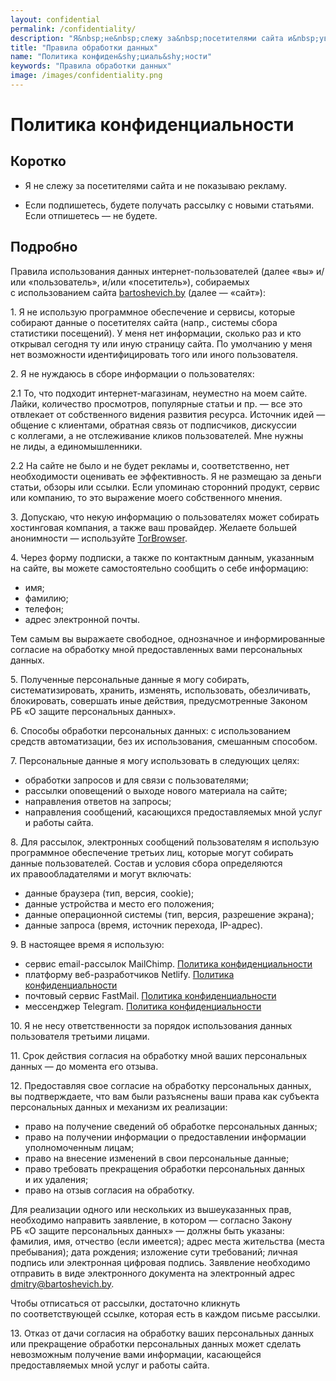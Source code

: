 ```yaml
---
layout: confidential
permalink: /confidentiality/
description: "Я&nbsp;не&nbsp;слежу за&nbsp;посетителями сайта и&nbsp;уважаю личное пространство."
title: "Правила обработки данных"
name: "Политика конфиден&shy;циаль&shy;ности"
keywords: "Правила обработки данных"
image: /images/confidentiality.png
---
```




 <div class="intro"><h1 class="inline bold mb-l">Политика конфиден&shy;циаль&shy;ности</h1></div>

<section class="full-bleed  row-gap--m">
<h2 class=" h1 bold" >Коротко</h2>
<ul>
<li class="list-li"> <p>Я&nbsp;не&nbsp;слежу за&nbsp;посетителями сайта и&nbsp;не&nbsp;показываю рекламу. </p></li>
<li class="list-li"> <p>Если подпишетесь, будете получать рассылку с&nbsp;новыми статьями. Если отпишетесь&nbsp;— не&nbsp;будете.</p> </li>
</ul>
</section>

<section class="row-gap--m mt-m">
<h2 class=" h1 bold">Подробно </h2>
<p>Правила использования данных интернет-пользователей (далее «вы» и/или «пользователь», и/или «посетитель»), собираемых с&nbsp;использованием сайта <a class="link" href="https://bartoshevich.by/"> bartoshevich.by</a> (далее&nbsp;— «сайт»):</p>
<p> 1.&nbsp;Я&nbsp;не&nbsp;использую программное обеспечение и&nbsp;сервисы, которые собирают данные о&nbsp;посетителях сайта (напр., системы сбора статистики посещений). У&nbsp;меня нет информации, сколько раз и&nbsp;кто открывал сегодня ту&nbsp;или иную страницу сайта. По&nbsp;умолчанию у&nbsp;меня нет возможности идентифицировать того или иного пользователя. </p>
<p> 2.&nbsp;Я&nbsp;не&nbsp;нуждаюсь в&nbsp;сборе информации о&nbsp;пользователях: </p>
<p> 2.1&nbsp;То, что подходит интернет-магазинам, неуместно на&nbsp;моем сайте. Лайки, количество просмотров, популярные статьи и&nbsp;пр. —&nbsp;все это отвлекает от&nbsp;собственного видения развития ресурса. Источник идей&nbsp;— общение с&nbsp;клиентами, обратная связь от&nbsp;подписчиков, дискуссии с&nbsp;коллегами, а&nbsp;не&nbsp;отслеживание кликов пользователей. Мне нужны не&nbsp;лиды, а&nbsp;единомышленники. </p>
<p> 2.2&nbsp;На сайте не&nbsp;было и&nbsp;не&nbsp;будет рекламы&nbsp;и, соответственно, нет необходимости оценивать ее&nbsp;эффективность. Я&nbsp;не&nbsp;размещаю за&nbsp;деньги статьи, обзоры или ссылки. Если упоминаю сторонний продукт, сервис или компанию, то&nbsp;это выражение моего собственного мнения. </p>
<p> 3.&nbsp;Допускаю, что некую информацию о&nbsp;пользователях может собирать хостинговая компания, а&nbsp;также ваш провайдер. Желаете большей анонимности&nbsp;— используйте <a class="link" href="https://tor.eff.org/ru/">TorBrowser</a>. </p>
<p> 4.&nbsp;Через форму подписки, а&nbsp;также по&nbsp;контактным данным, указанным на&nbsp;сайте, вы&nbsp;можете самостоятельно сообщить о&nbsp;себе информацию: </p>
<ul>
	<li class="list-li">имя; </li>
	<li class="list-li"> фамилию;</li>
	<li class="list-li"> телефон; </li>
	<li class="list-li"> адрес электронной почты. </li>
</ul>
<p> Тем самым вы&nbsp;выражаете свободное, однозначное и&nbsp;информированные согласие на&nbsp;обработку мной предоставленных вами персональных данных. </p>
<p> 5.&nbsp;Полученные персональные данные я&nbsp;могу собирать, систематизировать, хранить, изменять, использовать, обезличивать, блокировать, совершать иные действия, предусмотренные Законом РБ&nbsp;«О&nbsp;защите персональных данных». </p>
<p> 6.&nbsp;Способы обработки персональных данных: с&nbsp;использованием средств автоматизации, без их&nbsp;использования, смешанным способом. </p>
<p> 7.&nbsp;Персональные данные я&nbsp;могу использовать в&nbsp;следующих целях: </p>
<ul>
	<li class="list-li"> обработки запросов и&nbsp;для связи с&nbsp;пользователями; </li>
	<li class="list-li"> рассылки оповещений о&nbsp;выходе нового материала на&nbsp;сайте;</li>
	<li class="list-li"> направления ответов на&nbsp;запросы;</li>
	<li class="list-li"> направления сообщений, касающихся предоставляемых мной услуг и&nbsp;работы сайта.</li>
</ul>
<p> 8.&nbsp;Для рассылок, электронных сообщений пользователям я&nbsp;использую программное обеспечение третьих лиц, которые могут собирать данные пользователей. Состав и&nbsp;условия сбора определяются их&nbsp;правообладателями и&nbsp;могут включать: </p>
<ul>
	<li class="list-li"> данные браузера (тип, версия, cookie);</li>
	<li class="list-li"> данные устройства и&nbsp;место его положения;</li>
	<li class="list-li"> данные операционной системы (тип, версия, разрешение экрана);</li>
	<li class="list-li"> данные запроса (время, источник перехода, IP-адрес).</li>
</ul>
<p> 9.&nbsp;В&nbsp;настоящее время я&nbsp;использую: </p>
<ul>
	<li class="list-li"> сервис email-рассылок MailChimp. <a class="link" href="https://mailchimp.com/legal/privacy/">Политика конфиденциальности</a></li>
	<li class="list-li"> платформу веб-разработчиков Netlify. <a class="link" href="https://www.netlify.com/privacy">Политика конфиденциальности</a></li>
	<li class="list-li"> почтовый сервис FastMail. <a class="link" href="https://www.fastmail.com/about/privacy/">Политика конфиденциальности</a></li>
	<li class="list-li"> мессенджер Telegram. <a class="link" href="https://telegram.org/privacy">Политика конфиденциальности</a></li>
</ul>
<p> 10.&nbsp;Я&nbsp;не&nbsp;несу ответственности за&nbsp;порядок использования данных пользователя третьими лицами. </p>
<p> 11.&nbsp;Срок действия согласия на&nbsp;обработку мной ваших персональных данных&nbsp;— до&nbsp;момента его отзыва. </p>
<p> 12.&nbsp;Предоставляя свое согласие на&nbsp;обработку персональных данных, вы&nbsp;подтверждаете, что вам были разъяснены ваши права как субъекта персональных данных и&nbsp;механизм их&nbsp;реализации:</p>
<ul>
	<li class="list-li"> право на&nbsp;получение сведений об&nbsp;обработке персональных данных;</li>
	<li class="list-li"> право на&nbsp;получении информации о&nbsp;предоставлении информации уполномоченным лицам;</li>
	<li class="list-li">право на&nbsp;внесение изменений в&nbsp;свои персональные данные;</li>
	<li class="list-li">право требовать прекращения обработки персональных данных и&nbsp;их&nbsp;удаления;</li>
	<li class="list-li">право на&nbsp;отзыв согласия на&nbsp;обработку.</li>
</ul>
<p> Для реализации одного или нескольких из&nbsp;вышеуказанных прав, необходимо направить заявление, в&nbsp;котором&nbsp;— согласно Закону РБ&nbsp;«О&nbsp;защите персональных данных»&nbsp;— должны быть указаны: фамилия, имя, отчество (если имеется); адрес места жительства (места пребывания); дата рождения; изложение сути требований; личная подпись или электронная цифровая подпись. Заявление необходимо отправить в&nbsp;виде электронного документа на&nbsp;электронный адрес <a class="link" href="mailto:dmitry@bartoshevich.by">dmitry@bartoshevich.by</a>. </p>
<p> Чтобы отписаться от&nbsp;рассылки, достаточно кликнуть по&nbsp;соответствующей ссылке, которая есть в&nbsp;каждом письме рассылки. </p>
<p> 13.&nbsp;Отказ от&nbsp;дачи согласия на&nbsp;обработку ваших персональных данных или прекращение обработки персональных данных может сделать невозможным получение вами информации, касающейся предоставляемых мной услуг и&nbsp;работы сайта. </p>